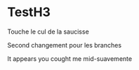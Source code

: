 # TestH3

Touche le cul de la saucisse

Second changement pour les branches

It appears you cought me mid-suavemente
